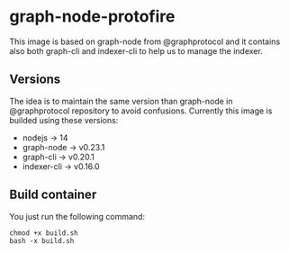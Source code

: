 # graph-node-protofire

This image is based on graph-node from @graphprotocol and it contains also both graph-cli and indexer-cli to help us to manage the indexer.


## Versions 

The idea is to maintain the same version than graph-node in @graphprotocol repository to avoid confusions. Currently this image is builded using these versions:

* nodejs      -> 14
* graph-node  -> v0.23.1
* graph-cli   -> v0.20.1 
* indexer-cli -> v0.16.0

## Build container

You just run the following command:

```
chmod +x build.sh
bash -x build.sh
```
